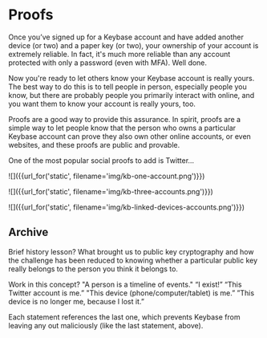 # Proofs

Once you’ve signed up for a Keybase account and have added another device (or two) and a paper key (or two), your ownership of your account is extremely reliable. In fact, it's much more reliable than any account protected with only a password (even with MFA). Well done.

Now you're ready to let others know your Keybase account is really yours. The best way to do this is to tell people in person, especially people you know, but there are probably people you primarily interact with online, and you want them to know your account is really yours, too.

Proofs are a good way to provide this assurance. In spirit, proofs are a simple way to let people know that the person who owns a particular Keybase account can prove they also own other online accounts, or even websites, and these proofs are public and provable.

One of the most popular social proofs to add is Twitter…

![]({{url_for('static', filename='img/kb-one-account.png')}})

![]({{url_for('static', filename='img/kb-three-accounts.png')}})

![]({{url_for('static', filename='img/kb-linked-devices-accounts.png')}})

## Archive

Brief history lesson? What brought us to public key cryptography and how the challenge has been reduced to knowing whether a particular public key really belongs to the person you think it belongs to.

Work in this concept? "A person is a timeline of events."
    “I exist!”
    “This Twitter account is me.”
    "This device (phone/computer/tablet) is me.”
    ”This device is no longer me, because I lost it.”

Each statement references the last one, which prevents Keybase from leaving any out maliciously (like the last statement, above).

